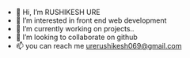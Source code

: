 - 👋 Hi, I’m RUSHIKESH URE
- 👀 I’m interested in front end web development
- 🌱 I’m currently  working on projects..
- 💞️ I’m looking to collaborate on github
- 📫 you can  reach me  urerushikesh069@gmail.com

<!---
rushikesh5244/rushikesh5244 is a ✨ special ✨ repository because its `README.md` (this file) appears on your GitHub profile.
You can click the Preview link to take a look at your changes.
--->

